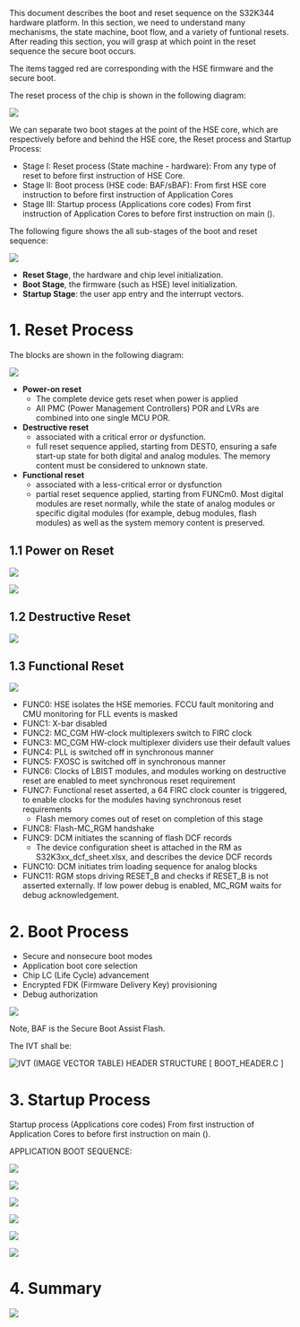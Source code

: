 
This document describes the boot and reset sequence on the S32K344 hardware platform. In this section, we need to understand many mechanisms, the state machine, boot flow, and a variety of funtional resets. After reading this section, you will grasp at which point in the reset sequence the secure boot occurs.

The items tagged red are corresponding with the HSE firmware and the secure boot. 

The reset process of the chip is shown in the following diagram:

![](https://raw.githubusercontent.com/carloscn/images/main/typora202406250831052.png)

We can separate two boot stages at the point of the HSE core, which are  respectively before and behind the HSE core, the Reset process and Startup Process:

* Stage I: Reset process (State machine - hardware): From any type of reset to before first instruction of HSE Core.
* Stage II: Boot process (HSE code: BAF/sBAF): From first HSE core instruction to before first instruction of Application Cores
* Stage III: Startup process (Applications core codes) From first instruction of Application Cores to before first instruction on main ().

The following figure shows the all sub-stages of the boot and reset sequence: 

![](https://raw.githubusercontent.com/carloscn/images/main/typoratypora202406250855805.png)

* **Reset Stage**, the hardware and chip level initialization.
* **Boot Stage**, the firmware (such as HSE) level initialization.
* **Startup Stage**: the user app entry and the interrupt vectors.

# 1. Reset Process

The blocks are shown in the following diagram:

![](https://raw.githubusercontent.com/carloscn/images/main/typora202406250902405.png)

* **Power-on reset**
	* The complete device gets reset when power is applied
	* All PMC (Power Management Controllers) POR and LVRs are combined into one single MCU POR.
* **Destructive reset** 
	* associated with a critical error or dysfunction.
	* full reset sequence applied, starting from DEST0, ensuring a safe start-up state for both digital and analog modules. The memory content must be considered to unknown state.
* **Functional reset**
	* associated with a less-critical error or dysfunction
	* partial reset sequence applied, starting from FUNCm0. Most digital modules are reset normally, while the state of analog modules or specific digital modules (for example, debug modules, flash modules) as well as the system memory content is preserved.

## 1.1 Power on Reset

![](https://raw.githubusercontent.com/carloscn/images/main/typora202406250905318.png)

![](https://raw.githubusercontent.com/carloscn/images/main/typora202406250905048.png)

## 1.2 Destructive Reset

![](https://raw.githubusercontent.com/carloscn/images/main/typora202406250906314.png)

## 1.3 Functional Reset

![](https://raw.githubusercontent.com/carloscn/images/main/typora202406250906543.png)

- FUNC0: HSE isolates the HSE memories. FCCU fault monitoring and CMU monitoring for FLL events is masked
- FUNC1: X-bar disabled
- FUNC2: MC_CGM HW-clock multiplexers switch to FIRC clock
- FUNC3: MC_CGM HW-clock multiplexer dividers use their default values
- FUNC4: PLL is switched off in synchronous manner
- FUNC5: FXOSC is switched off in synchronous manner
- FUNC6: Clocks of LBIST modules, and modules working on destructive reset are enabled to meet synchronous reset requirement
- FUNC7: Functional reset asserted, a 64 FIRC clock counter is triggered, to enable clocks for the modules having synchronous reset requirements
	- Flash memory comes out of reset on completion of this stage
- FUNC8: Flash-MC_RGM handshake
- FUNC9: DCM initiates the scanning of flash DCF records
	- The device configuration sheet is attached in the RM as S32K3xx_dcf_sheet.xlsx, and describes the device DCF records
- FUNC10: DCM initiates trim loading sequence for analog blocks
- FUNC11: RGM stops driving RESET_B and checks if RESET_B is not asserted externally.  If low power debug is enabled, MC_RGM waits for debug acknowledgement.

# 2.  Boot Process

- Secure and nonsecure boot modes
- Application boot core selection
- Chip LC (Life Cycle) advancement
- Encrypted FDK (Firmware Delivery Key) provisioning
- Debug authorization

![](https://raw.githubusercontent.com/carloscn/images/main/typora202406250909383.png)

Note, BAF is the Secure Boot Assist Flash. 

The IVT shall be:

![IVT (IMAGE VECTOR TABLE) HEADER STRUCTURE [ BOOT_HEADER.C ]](https://raw.githubusercontent.com/carloscn/images/main/typora202406250911687.png)

# 3. Startup Process

Startup process (Applications core codes) From first instruction of Application Cores to before first instruction on main ().

APPLICATION BOOT SEQUENCE:

![](https://raw.githubusercontent.com/carloscn/images/main/typoratypora202406250914115.png)

![](https://raw.githubusercontent.com/carloscn/images/main/typora202406250916209.png)

![](https://raw.githubusercontent.com/carloscn/images/main/typoratypora202406250916374.png)

![](https://raw.githubusercontent.com/carloscn/images/main/typora202406250917076.png)

![](https://raw.githubusercontent.com/carloscn/images/main/typora202406250917945.png)

![](https://raw.githubusercontent.com/carloscn/images/main/typora202406250917699.png)

# 4. Summary

![](https://raw.githubusercontent.com/carloscn/images/main/typora202406250914611.png)